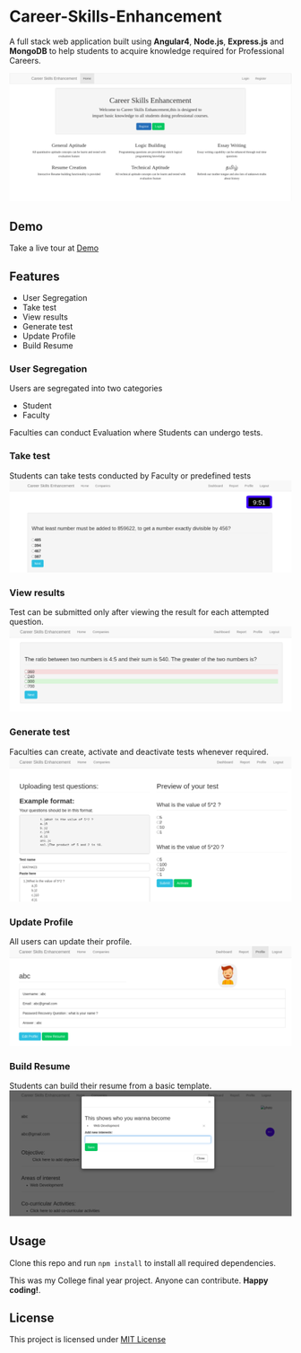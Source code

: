 # Career-Skills-Enhancement
A full stack web application built using **Angular4**, **Node.js**, **Express.js** and **MongoDB**  to help students to acquire knowledge required for Professional Careers.

<kbd>
  <img alt="Home Page" src="https://github.com/CauveryRaja/Career-Skills-Enhancement/blob/master/snapshots/home.png">
</kbd>

## Demo
Take a live tour at [Demo](http://careerskillsenhancement.herokuapp.com/)

## Features
  * User Segregation
  * Take test
  * View results
  * Generate test
  * Update Profile
  * Build Resume
  
### User Segregation
Users are segregated into two categories
  - Student
  - Faculty
  
Faculties can conduct Evaluation where Students can undergo tests.
### Take test
Students can take tests conducted by Faculty or predefined tests
<kbd>
  <img alt="Test Page" src="https://github.com/CauveryRaja/Career-Skills-Enhancement/blob/master/snapshots/test.png">
</kbd>

### View results
Test can be submitted only after viewing the result for each attempted question.
<kbd>
  <img alt="Results Page" src="https://github.com/CauveryRaja/Career-Skills-Enhancement/blob/master/snapshots/submitTest.png">
</kbd>

### Generate test
Faculties can create, activate and deactivate tests whenever required.
<kbd>
  <img alt="GenTest Page" src="https://github.com/CauveryRaja/Career-Skills-Enhancement/blob/master/snapshots/genTest.png">
</kbd>

### Update Profile
All users can update their profile.
<kbd>
  <img alt="Profile Page" src="https://github.com/CauveryRaja/Career-Skills-Enhancement/blob/master/snapshots/profile.png">
</kbd>

### Build Resume
Students can build their resume from a basic template.
<kbd>
  <img alt="Resume Page" src="https://github.com/CauveryRaja/Career-Skills-Enhancement/blob/master/snapshots/resume.png">
</kbd>

## Usage
Clone this repo and run `npm install` to install all required dependencies.

This was my College final year project. Anyone can contribute. **Happy coding!**.

## License
This project is licensed under [MIT License](https://github.com/CauveryRaja/Career-Skills-Enhancement/blob/master/LICENSE)
